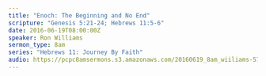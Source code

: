 ```yaml
---
title: "Enoch: The Beginning and No End"
scripture: "Genesis 5:21-24; Hebrews 11:5-6"
date: 2016-06-19T08:00:00Z
speaker: Ron Williams
sermon_type: 8am
series: "Hebrews 11: Journey By Faith"
audio: https://pcpc8amsermons.s3.amazonaws.com/20160619_8am_wiiliams-57670e6934ce7.mp3 
---
```



